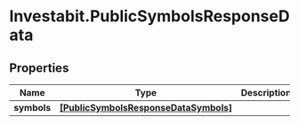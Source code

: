 # Investabit.PublicSymbolsResponseData

## Properties
Name | Type | Description | Notes
------------ | ------------- | ------------- | -------------
**symbols** | [**[PublicSymbolsResponseDataSymbols]**](PublicSymbolsResponseDataSymbols.md) |  | 



